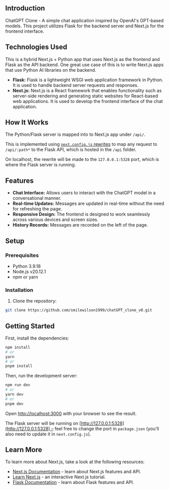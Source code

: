 ## Introduction

ChatGPT Clone - A simple chat application inspired by OpenAI's GPT-based models. This project utilizes Flask for the backend server and Next.js for the frontend interface.

## Technologies Used

This is a hybrid Next.js + Python app that uses Next.js as the frontend and Flask as the API backend. One great use case of this is to write Next.js apps that use Python AI libraries on the backend.

- **Flask:** Flask is a lightweight WSGI web application framework in Python. It is used to handle backend server requests and responses.
- **Next.js:** Next.js is a React framework that enables functionality such as server-side rendering and generating static websites for React-based web applications. It is used to develop the frontend interface of the chat application.

## How It Works

The Python/Flask server is mapped into to Next.js app under `/api/`.

This is implemented using [`next.config.js` rewrites](https://github.com/vercel/examples/blob/main/python/nextjs-flask/next.config.js) to map any request to `/api/:path*` to the Flask API, which is hosted in the `/api` folder.

On localhost, the rewrite will be made to the `127.0.0.1:5328` port, which is where the Flask server is running.

## Features

- **Chat Interface:** Allows users to interact with the ChatGPT model in a conversational manner.
- **Real-time Updates:** Messages are updated in real-time without the need for refreshing the page.
- **Responsive Design:** The frontend is designed to work seamlessly across various devices and screen sizes.
- **History Records:** Messages are recorded on the left of the page.

## Setup

### Prerequisites

- Python 3.9.18
- Node.js v20.12.1
- npm or yarn

### Installation

1. Clone the repository:

```bash
git clone https://github.com/smilewilson1999/chatGPT_clone_v0.git
```


## Getting Started

First, install the dependencies:

```bash
npm install
# or
yarn
# or
pnpm install
```

Then, run the development server:

```bash
npm run dev
# or
yarn dev
# or
pnpm dev
```

Open [http://localhost:3000](http://localhost:3000) with your browser to see the result.

The Flask server will be running on [http://127.0.0.1:5328](http://127.0.0.1:5328) – feel free to change the port in `package.json` (you'll also need to update it in `next.config.js`).

## Learn More

To learn more about Next.js, take a look at the following resources:

- [Next.js Documentation](https://nextjs.org/docs) - learn about Next.js features and API.
- [Learn Next.js](https://nextjs.org/learn) - an interactive Next.js tutorial.
- [Flask Documentation](https://flask.palletsprojects.com/en/1.1.x/) - learn about Flask features and API.
